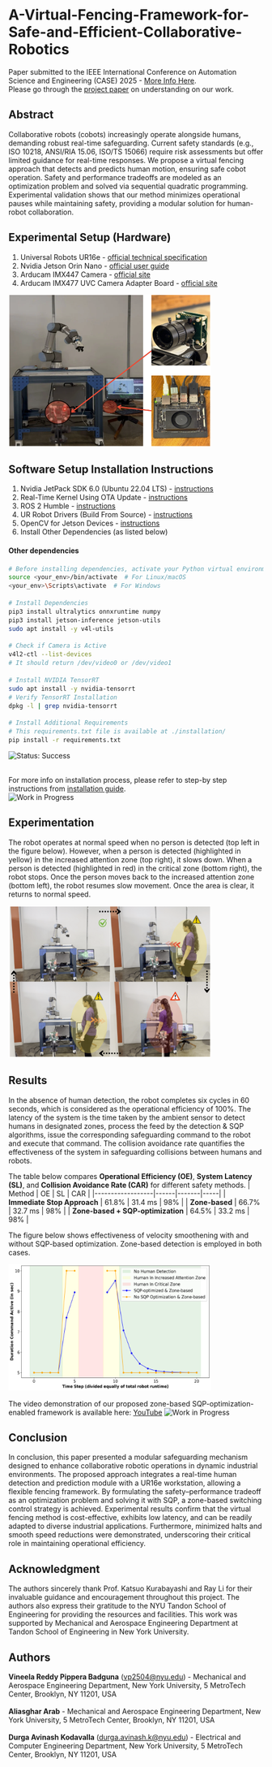 # A-Virtual-Fencing-Framework-for-Safe-and-Efficient-Collaborative-Robotics

Paper submitted to the IEEE International Conference on Automation Science and Engineering (CASE) 2025 - [More Info Here](https://2025.ieeecase.org). <br />
Please go through the [project paper](https://github.com/AvinX12/A-Virtual-Fencing-Framework-for-Safe-and-Efficient-Collaborative-Robotics/blob/main/documents/IEEE_Paper_Submitted_To_CASE2025.pdf) on understanding on our work.

## Abstract

Collaborative robots (cobots) increasingly operate alongside humans, demanding robust real-time safeguarding. Current safety standards (e.g., ISO 10218, ANSI/RIA 15.06, ISO/TS 15066) require risk assessments but offer limited guidance for real-time responses. We propose a virtual fencing approach that detects and predicts human motion, ensuring safe cobot operation. Safety and performance tradeoffs are modeled as an optimization problem and solved via sequential quadratic programming. Experimental validation shows that our method minimizes operational pauses while maintaining safety, providing a modular solution for human-robot collaboration.

## Experimental Setup (Hardware)
1. Universal Robots UR16e - [official technical specification](https://www.universal-robots.com/media/1819035/ur16e-tech-spec_tcn_202105.pdf)
2. Nvidia Jetson Orin Nano - [official user guide](https://developer.nvidia.com/embedded/learn/jetson-orin-nano-devkit-user-guide/index.html)
3. Arducam IMX447 Camera - [official site](https://www.arducam.com/product/b0242-arducam-imx477-hq-camera/)
4. Arducam IMX477 UVC Camera Adapter Board - [official site](https://www.arducam.com/product/arducam-uvc-camera-adapter-board-for-12mp-imx477-raspberry-pi-hq-camera/)

<img src="https://github.com/AvinX12/A-Virtual-Fencing-Framework-for-Safe-and-Efficient-Collaborative-Robotics/blob/main/documents/media/real-setup.png" width="400" height="300">

## Software Setup Installation Instructions
1. Nvidia JetPack SDK 6.0 (Ubuntu 22.04 LTS) - [instructions](https://developer.nvidia.com/embedded/jetpack-sdk-60)
2. Real-Time Kernel Using OTA Update - [instructions](https://docs.nvidia.com/jetson/archives/r36.3/DeveloperGuide/SD/SoftwarePackagesAndTheUpdateMechanism.html#real-time-kernel-using-ota-update)
3. ROS 2 Humble - [instructions](https://docs.ros.org/en/humble/Installation/Ubuntu-Install-Debs.html)
4. UR Robot Drivers (Build From Source) - [instructions](https://docs.ros.org/en/humble/p/ur_robot_driver/doc/installation/installation.html#build-from-source)
5. OpenCV for Jetson Devices - [instructions](https://qengineering.eu/install-opencv-on-orin-nano.html)
6. Install Other Dependencies (as listed below)

#### Other dependencies
```bash
# Before installing dependencies, activate your Python virtual environment.
source <your_env>/bin/activate  # For Linux/macOS
<your_env>\Scripts\activate  # For Windows

# Install Dependencies
pip3 install ultralytics onnxruntime numpy
pip3 install jetson-inference jetson-utils
sudo apt install -y v4l-utils

# Check if Camera is Active
v4l2-ctl --list-devices
# It should return /dev/video0 or /dev/video1

# Install NVIDIA TensorRT
sudo apt install -y nvidia-tensorrt
# Verify TensorRT Installation
dpkg -l | grep nvidia-tensorrt

# Install Additional Requirements
# This requirements.txt file is available at ./installation/
pip install -r requirements.txt
```
![Status: Success](https://img.shields.io/badge/status-Success-brightgreen?style=flat-square) <br /> <br />

For more info on installation process, please refer to step-by step instructions from [installation guide](). <br />
![Work in Progress](https://img.shields.io/badge/status-Work%20in%20Progress-orange?style=flat-square)

## Experimentation
The robot operates at normal speed when no person is detected (top left in the figure below). However, when a person is detected (highlighted in yellow) in the increased attention zone (top right), it slows down. When a person is detected (highlighted in red) in the critical zone (bottom right), the robot stops. Once the person moves back to the increased attention zone (bottom left), the robot resumes slow movement. Once the area is clear, it returns to normal speed.

<img src="https://github.com/AvinX12/A-Virtual-Fencing-Framework-for-Safe-and-Efficient-Collaborative-Robotics/blob/main/documents/media/zone-scenarios.png" width="400" height="300">

## Results
In the absence of human detection, the robot completes six cycles in 60 seconds, which is considered as the operational efficiency of 100%. The latency of the system is the time taken by the ambient sensor to detect humans in designated zones, process the feed by the detection & SQP algorithms, issue the corresponding safeguarding command to the robot and execute that command. The collision avoidance rate quantifies the effectiveness of the system in safeguarding collisions between humans and robots.

The table below compares **Operational Efficiency (OE)**, **System Latency (SL)**, and **Collision Avoidance Rate (CAR)** for different safety methods.
| Method            | OE    | SL     | CAR  |
|------------------|------|-------|-----|
| **Immediate Stop Approach** | 61.8% | 31.4 ms | 98%  |
| **Zone-based**    | 66.7% | 32.7 ms | 98%  |
| **Zone-based + SQP-optimization** | 64.5% | 33.2 ms | 98%  |

The figure below shows effectiveness of velocity smoothening with and without SQP-based optimization. Zone-based detection is employed in both cases.

<img src="https://github.com/AvinX12/A-Virtual-Fencing-Framework-for-Safe-and-Efficient-Collaborative-Robotics/blob/main/documents/media/exp-2-results.png" width="400" height="250">

The video demonstration of our proposed zone-based SQP-optimization-enabled framework is available here: [YouTube]()
![Work in Progress](https://img.shields.io/badge/status-Work%20in%20Progress-orange?style=flat-square)

## Conclusion
In conclusion, this paper presented a modular safeguarding mechanism designed to enhance collaborative robotic operations in dynamic industrial environments. The proposed approach integrates a real-time human detection and prediction module with a UR16e workstation, allowing a flexible fencing framework. By formulating the safety–performance tradeoff as an optimization problem and solving it with SQP, a zone-based switching control strategy is achieved. Experimental results confirm that the virtual fencing method is cost-effective, exhibits low latency, and can be readily adapted to diverse industrial applications. Furthermore, minimized halts and smooth speed reductions were demonstrated, underscoring their critical role in maintaining operational efficiency.

## Acknowledgment
The authors sincerely thank Prof. Katsuo Kurabayashi and Ray Li for their invaluable guidance and encouragement throughout this project. The authors also express their gratitude to the NYU Tandon School of Engineering for providing the resources and facilities. This work was supported by Mechanical and Aerospace Engineering Department at Tandon School of Engineering in New York University.

## Authors
**Vineela Reddy Pippera Badguna** (vp2504@nyu.edu) - Mechanical and Aerospace Engineering Department, New York University, 5 MetroTech Center, Brooklyn, NY 11201, USA <br /> <br />
**Aliasghar Arab** - Mechanical and Aerospace Engineering Department, New York University, 5 MetroTech Center, Brooklyn, NY 11201, USA <br /> <br />
**Durga Avinash Kodavalla** (durga.avinash.k@nyu.edu) - Electrical and Computer Engineering Department, New York University, 5 MetroTech Center, Brooklyn, NY 11201, USA
